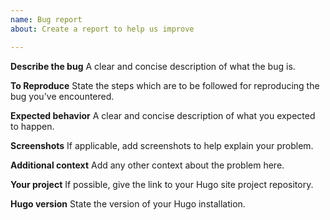 ```yaml
---
name: Bug report
about: Create a report to help us improve

---
```


**Describe the bug**
A clear and concise description of what the bug is.

**To Reproduce**
State the steps which are to be followed for reproducing the bug you've encountered.

**Expected behavior**
A clear and concise description of what you expected to happen.

**Screenshots**
If applicable, add screenshots to help explain your problem.

**Additional context**
Add any other context about the problem here.

**Your project**
If possible, give the link to your Hugo site project repository.

**Hugo version**
State the version of your Hugo installation.
